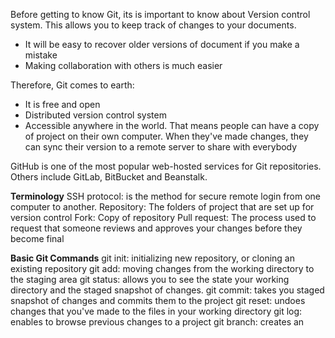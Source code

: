 Before getting to know Git, its is important to know about Version control system. This allows you to keep track of changes to your documents.
- It will be easy to recover older versions of document if you make a mistake
- Making collaboration with others is much easier

Therefore, Git comes to earth:
- It is free and open
- Distributed version control system
- Accessible anywhere in the world. That means people can have a copy of project on their own computer. When they've made changes, they can sync their version to a remote server to share with everybody

GitHub is one of the most popular web-hosted services for Git repositories. Others include GitLab, BitBucket and Beanstalk.

**Terminology**
SSH protocol: is the method for secure remote login from one computer to another.
Repository: The folders of project that are set up for version control
Fork: Copy of repository
Pull request: The process used to request that someone reviews and approves your changes before they become final

**Basic Git Commands**
git init: initializing new repository, or cloning an existing repository
git add: moving changes from the working directory to the staging area
git status: allows you to see the state your working directory and the staged snapshot of changes.
git commit: takes you staged snapshot of changes and commits them to the project
git reset: undoes changes that you've made to the files in your working directory
git log: enables to browse previous changes to a project
git branch: creates an 